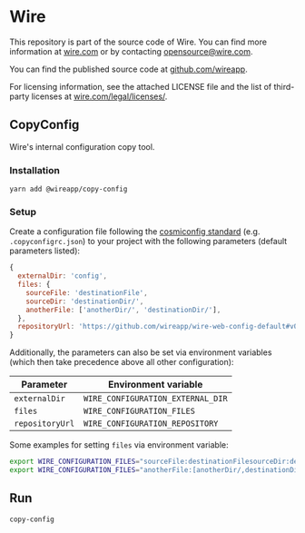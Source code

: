 # Wire

This repository is part of the source code of Wire. You can find more information at [wire.com](https://wire.com) or by contacting opensource@wire.com.

You can find the published source code at [github.com/wireapp](https://github.com/wireapp).

For licensing information, see the attached LICENSE file and the list of third-party licenses at [wire.com/legal/licenses/](https://wire.com/legal/licenses/).

## CopyConfig

Wire's internal configuration copy tool.

### Installation

```
yarn add @wireapp/copy-config
```

### Setup

Create a configuration file following the [cosmiconfig standard](https://github.com/davidtheclark/cosmiconfig#cosmiconfig) (e.g. `.copyconfigrc.json`) to your project with the following parameters (default parameters listed):

```js
{
  externalDir: 'config',
  files: {
    sourceFile: 'destinationFile',
    sourceDir: 'destinationDir/',
    anotherFile: ['anotherDir/', 'destinationDir/'],
  },
  repositoryUrl: 'https://github.com/wireapp/wire-web-config-default#v0.7.1',
}
```

Additionally, the parameters can also be set via environment variables (which then take precedence above all other configuration):

| Parameter       | Environment variable              |
| --------------- | --------------------------------- |
| `externalDir`   | `WIRE_CONFIGURATION_EXTERNAL_DIR` |
| `files`         | `WIRE_CONFIGURATION_FILES`        |
| `repositoryUrl` | `WIRE_CONFIGURATION_REPOSITORY`   |

Some examples for setting `files` via environment variable:

```sh
export WIRE_CONFIGURATION_FILES="sourceFile:destinationFilesourceDir:destinationDir"
export WIRE_CONFIGURATION_FILES="anotherFile:[anotherDir/,destinationDir/]"
```

## Run

```
copy-config
```
